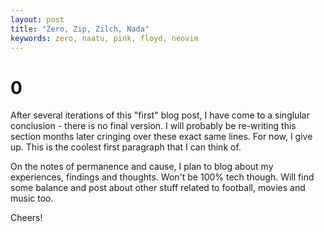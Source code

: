 ```yaml
---
layout:	post
title: "Zero, Zip, Zilch, Nada"
keywords: zero, naatu, pink, floyd, neovim
---
```


# 0

After several iterations of this "first" blog post, I have come to a singlular conclusion - there is no final version. I will probably be re-writing this section months later cringing over these exact same lines. For now, I give up. This is the coolest first paragraph that I can think of.

On the notes of permanence and cause, I plan to blog about my experiences, findings and thoughts. Won't be 100% tech though. Will find some balance and post about other stuff related to football, movies and music too.

Cheers!
